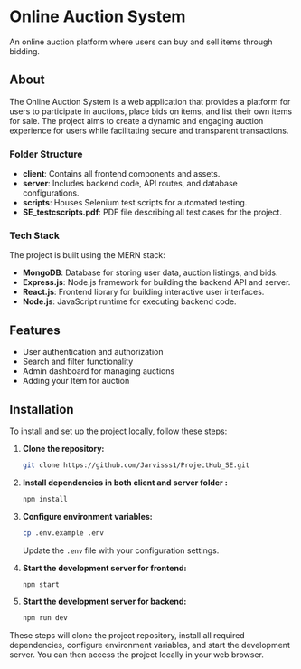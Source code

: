 # Online Auction System

An online auction platform where users can buy and sell items through bidding.

## About

The Online Auction System is a web application that provides a platform for users to participate in auctions, place bids on items, and list their own items for sale. The project aims to create a dynamic and engaging auction experience for users while facilitating secure and transparent transactions.

### Folder Structure

- **client**: Contains all frontend components and assets.
- **server**: Includes backend code, API routes, and database configurations.
- **scripts**: Houses Selenium test scripts for automated testing.
- **SE_testcscripts.pdf**: PDF file describing all test cases for the project.

### Tech Stack

The project is built using the MERN stack:

- **MongoDB**: Database for storing user data, auction listings, and bids.
- **Express.js**: Node.js framework for building the backend API and server.
- **React.js**: Frontend library for building interactive user interfaces.
- **Node.js**: JavaScript runtime for executing backend code.

## Features

- User authentication and authorization
- Search and filter functionality
- Admin dashboard for managing auctions
- Adding your Item for auction

## Installation

To install and set up the project locally, follow these steps:

1. **Clone the repository:**
    ```bash
    git clone https://github.com/Jarvisss1/ProjectHub_SE.git
    ```

2. **Install dependencies in both client and server folder :**
    ```bash
    npm install
    ```

3. **Configure environment variables:**
    ```bash
    cp .env.example .env
    ```
   Update the `.env` file with your configuration settings.

4. **Start the development server for frontend:**
    ```bash
    npm start
    ```
5. **Start the development server for backend:**
    ```bash
    npm run dev
    ```

These steps will clone the project repository, install all required dependencies, configure environment variables, and start the development server. You can then access the project locally in your web browser.



